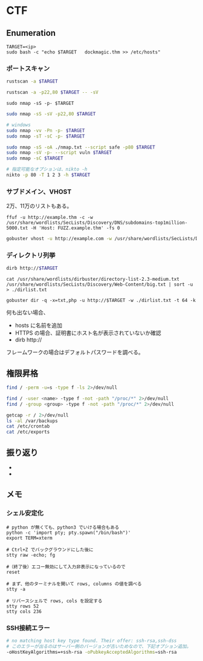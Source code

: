 # <name> CTF

<URL>

## Enumeration

```shell
TARGET=<ip>
sudo bash -c "echo $TARGET   dockmagic.thm >> /etc/hosts"
```

### ポートスキャン

```sh
rustscan -a $TARGET
```

```sh
rustscan -a -p22,80 $TARGET -- -sV
```

```shell
sudo nmap -sS -p- $TARGET
```

```sh
sudo nmap -sS -sV -p22,80 $TARGET
```

```sh
# windows
sudo nmap -vv -Pn -p- $TARGET
sudo nmap -sT -sC -p- $TARGET
```

```sh
sudo nmap -sS -oA ./nmap.txt --script safe -p80 $TARGET
sudo nmap -sV -p- --script vuln $TARGET
sudo nmap -sC $TARGET
```

```sh
# 指定可能なオプションは、nikto -h
nikto -p 80 -T 1 2 3 -h $TARGET
```

### サブドメイン、VHOST

2万、11万のリストもある。
```shell
ffuf -u http://example.thm -c -w /usr/share/wordlists/SecLists/Discovery/DNS/subdomains-top1million-5000.txt -H 'Host: FUZZ.example.thm' -fs 0
```

```sh
gobuster vhost -u http://example.com -w /usr/share/wordlists/SecLists/Discovery/DNS/subdomains-top1million-5000.txt --append-domain -t 64 -k
```

### ディレクトリ列挙

```sh
dirb http://$TARGET
```

```shell
cat /usr/share/wordlists/dirbuster/directory-list-2.3-medium.txt /usr/share/wordlists/SecLists/Discovery/Web-Content/big.txt | sort -u > ./dirlist.txt

gobuster dir -q -x=txt,php -u http://$TARGET -w ./dirlist.txt -t 64 -k
```

何も出ない場合、

- hosts に名前を追加
- HTTPS の場合、証明書にホスト名が表示されていないか確認
- dirb http://<ip>

フレームワークの場合はデフォルトパスワードを調べる。

## 権限昇格

```sh
find / -perm -u=s -type f -ls 2>/dev/null
```

```sh
find / -user <name> -type f -not -path "/proc/*" 2>/dev/null
find / -group <group> -type f -not -path "/proc/*" 2>/dev/null
```

```sh
getcap -r / 2>/dev/null
ls -al /var/backups
cat /etc/crontab
cat /etc/exports
```

## 振り返り

-
-

## メモ

### シェル安定化

```shell
# python が無くても、python3 でいける場合もある
python -c 'import pty; pty.spawn("/bin/bash")'
export TERM=xterm

# Ctrl+Z でバックグラウンドにした後に
stty raw -echo; fg

#（終了後）エコー無効にして入力非表示になっているので
reset

# まず、他のターミナルを開いて rows, columns の値を調べる
stty -a

# リバースシェルで rows, cols を設定する
stty rows 52
stty cols 236
```

### SSH接続エラー

```sh
# no matching host key type found. Their offer: ssh-rsa,ssh-dss
# このエラーが出るのはサーバー側のバージョンが古いためなので、下記オプション追加。
-oHostKeyAlgorithms=+ssh-rsa -oPubkeyAcceptedAlgorithms=ssh-rsa
```

